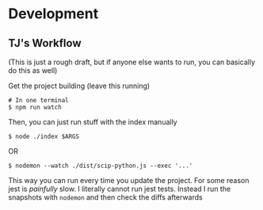 # Development

## TJ's Workflow

(This is just a rough draft, but if anyone else wants to run, you can basically do this as well)


Get the project building (leave this running)

```
# In one terminal
$ npm run watch
```

Then, you can just run stuff with the index manually

```
$ node ./index $ARGS
```

OR

```
$ nodemon --watch ./dist/scip-python.js --exec '...'
```

This way you can run every time you update the project. For some reason jest is
*painfully* slow. I literally cannot run jest tests. Instead I run the snapshots
with `nodemon` and then check the diffs afterwards
